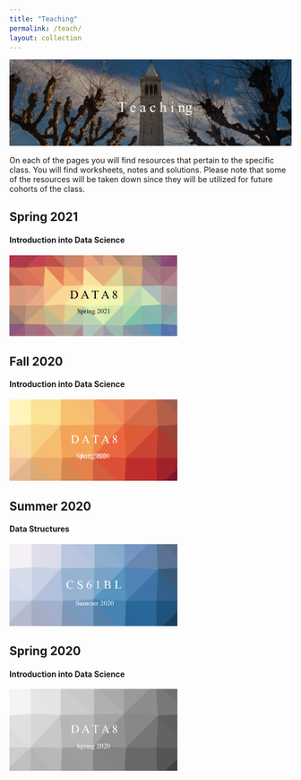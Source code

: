 ```yaml
---
title: "Teaching"
permalink: /teach/
layout: collection
---
```


![alttext](/berk.jpg)


On each of the pages you will find resources that pertain to the specific class.
You will find worksheets, notes and solutions. Please note that some of the resources will be taken down since they will be utilized for future cohorts of the class.

## Spring 2021
#### Introduction into Data Science
<a href="/categories/d8sp21/"><img src="/sp21.png" width="300"></a>

## Fall 2020
#### Introduction into Data Science
<a href="/categories/d8fa20/"><img src="/DATA8fa.png" width="300"></a>

## Summer 2020
#### Data Structures
<a href="/categories/61bl/"><img src="/CS61BL.png" width="300"></a>

## Spring 2020
#### Introduction into Data Science
<a href="/teach/"><img src="/DATA8Gray.png" width="300"></a>
